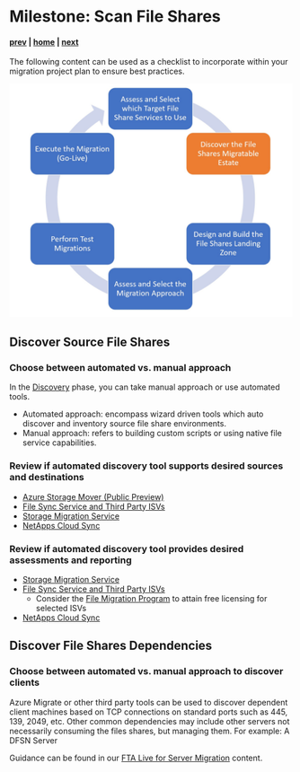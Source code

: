 # Milestone: Scan File Shares

#### [prev](./assess.md) | [home](./readme.md)  | [next](./landingzone.md)

The following content can be used as a checklist to incorporate within your migration project plan to ensure best practices.

![Concept Diagram](./png/FileSharesMigration-workflow-Milestone2.PNG)
## **Discover Source File Shares** 

### Choose between automated vs. manual approach
In the [Discovery](https://docs.microsoft.com/en-us/azure/storage/common/storage-migration-overview?toc=/azure/storage/blobs/toc.json#discovery-phase) phase, you can take manual approach or use automated tools.
- Automated approach: encompass wizard driven tools which auto discover and inventory source file share environments.
- Manual approach: refers to building custom scripts or using native file service capabilities. 
 
### Review if automated discovery tool supports desired sources and destinations
- [Azure Storage Mover (Public Preview)](https://learn.microsoft.com/en-us/azure/storage-mover/service-overview#supported-sources-and-targets)
- [File Sync Service and Third Party ISVs](https://docs.microsoft.com/en-us/azure/storage/solution-integration/validated-partners/data-management/migration-tools-comparison?bc=/azure/cloud-adoption-framework/_bread/toc.json&toc=/azure/cloud-adoption-framework/toc.json#supported-azure-services)
- [Storage Migration Service](https://learn.microsoft.com/en-us/windows-server/storage/storage-migration-service/overview#requirements)
- [NetApps Cloud Sync](https://docs.netapp.com/us-en/cloud-manager-sync/reference-supported-relationships.html)
### Review if automated discovery tool provides desired assessments and reporting
- [Storage Migration Service](https://docs.microsoft.com/en-us/windows-server/storage/storage-migration-service/migrate-data#step-1-create-a-job-and-inventory-your-servers-to-figure-out-what-to-migrate)
- [File Sync Service and Third Party ISVs](https://docs.microsoft.com/en-us/azure/storage/solution-integration/validated-partners/data-management/migration-tools-comparison#assessment-and-reporting)
    - Consider the [File Migration Program](https://techcommunity.microsoft.com/t5/azure-storage-blog/migrate-the-critical-file-data-you-need-to-power-your/ba-p/3038751) to attain free licensing for selected ISVs
- [NetApps Cloud Sync](https://docs.netapp.com/us-en/cloud-manager-sync/task-managing-reports.html#creating-reports)

## **Discover File Shares Dependencies**

### Choose between automated vs. manual approach to discover clients
Azure Migrate or other third party tools can be used to discover dependent client machines based on TCP connections on standard ports such as 445, 139, 2049, etc. 
Other common dependencies may include other servers not necessarily consuming the files shares, but managing them. For example: A DFSN Server

Guidance can be found in our [FTA Live for Server Migration](../server-migration/assess.md) content. 
